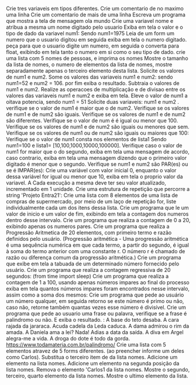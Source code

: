 Crie tres variaveis em tipos diferentes.
Crie um comentario de no maximo uma linha
Crie um comentario de mais de uma linha
Escreva um programa que mostra a tela de mensagem ola mundo
Crie uma variavel nome e atribua a mesma um nome digitado pelo usuario
Exiba em tela o valor e o tipo de dado da variavel num1: Sendo num1=1975
Leia de um form um numero que o usuario digitou em seguida exiba em tela o numero digitado.
peça para que o usuario digite um numero, em seguida o converta para float, exibindo em tela tanto o numero em si como o seu tipo de dado.
crie uma lista com 5 nomes de pessoas, e imprima os nomes
Mostre o tamanho da lista de nomes, o numero de elementos da lista de nomes, mostre separadamente apenas o terceiro elemento desta lista.
Solicite os valores de num1 e num2. Some os valores das variaveis num1 e num2: sendo num1=52 e num2 = 106. por fim exiba o resultado.
Subtraia o valores de num1 e num2.
Realize as operacoes de multiplicação e de divisao entre os valores das variaveis num1 e num2 e exiba em tela.
Eleve o valor de num1 a oitava potencia, sendo num1 = 51
Solicite duas variaveis: num1 e num2 .
verifique se o valor de num1 é maior que o de num2.
Verifique se os valores de num1 e de num2 são iguais.
Verifique se os valores de num1 e de num2 são diferentes.
Verifique se o valor de num é é igual ou menor que 100.
Verifique se os valores de num1 e de num2 são iguais ou menores que sem.
Verifique se os valores de num1 ou de num2 são iguais ou maiores que 100:
Verifique se o valor de num1 consta nos elementos de lista1 Sendo num1=100 e lista1= [10,100,1000,10000,100000].
Verifique caso o valor de num1 for maior que o do segundo, exiba em tela uma mensagem de acordo, caso contrario, exiba em tela uma mensagem dizendo que o primeiro valor digitado é menor que o segundo.
Verifique se num1 e num2 são PAR(es) ou se é IMPAR(es):
Crie uma variável com valor inicial 0, enquanto o valor dessa variável for igual ou menor que 10, exiba em tela o proprio valor da variavel. A Cada execução a mesma deve ter seu valor atualizado, incrementado em 1 unidade.
Crie uma estrutura de repetição que percorre a string 'Projeto Entra21':
Crie uma lista com 8 elementos de uma lista de compras de supermercado, por meio de um laço de repetição for, liste individualmente cada um dos itens dessa lista.
Crie um programa que le um valor de inicio e um valor de fim, exibindo em tela a contagem dos numeros dentro desse intervalo.
Crie um programa que realiza a contagem de 0 a 20, exibindo apenas os numeros pares.
Crie um programa que realiza a Progressão Aritmetica de 20 elementos, com primeiro termo e razão definidos pelo usuário. (Progressão aritmética - Uma progressão aritmética é uma sequência numérica em que cada termo, a partir do segundo, é igual à soma do termo anterior com uma constante r. O número r é chamado de razão ou diferença comum da progressão aritmética.)
Crie um programa que exibe em tela a tabuada de um determinado número fornecido pelo usuário.
Crie um programa que realiza a contagem regressiva de 20 segundos: (from time import sleep)
Crie um programa que realiza a contagem de 1 a 100, usando apenas números impares ao final do processo exiba em tela quantos números impares foram encontrados nesse intervalo, assim como a soma dos mesmos:
Crie um programa que pede ao usuário um número qualquer, em seguida retorno se este número é primo ou não, caso não, retorne também quantas vezes esse número é divisível.
Crie um programa que pede ao usuario uma frase ou palavra, verifique se a frase é palindromo ou não. E exiba o resultado. : A base do teto desaba. A cara rajada da jararaca. Acuda cadela da Leda caduca. A dama admirou o rim da amada. A Daniela ama a lei? Nada! Adias a data da saída. A diva em Argel alegra-me a vida. A droga do dote é todo da gorda. https://www.todamateria.com.br/palindromo/
Crie uma lista com 5 elementos atravez de 5 forms diferentes. (ao preencher informe um deles como Carlos).
Substitua o terceiro item de da lista nomes.
Adicione um elemento na lista nomes.
Adicione um elemento na segunda posição da lista nomes.
Remova o elemento 'Carlos1 da lista nomes.
Mostre o segundo, terceiro, quarto elemento da lista nomes. Mostre o ultimo elemento da lista.